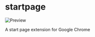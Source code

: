 startpage
=========

![Preview](http://ww3.sinaimg.cn/mw1024/7510b3dfjw1emotiysctpj21jk15o4de.jpg)

A start page extension for Google Chrome

